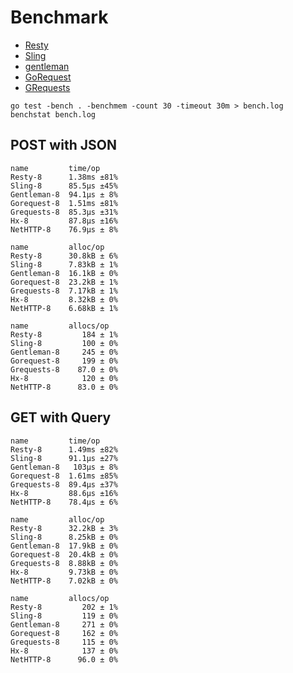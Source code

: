 # Benchmark

- [Resty](https://github.com/go-resty/resty)
- [Sling](https://github.com/dghubble/sling)
- [gentleman](https://github.com/h2non/gentleman)
- [GoRequest](https://github.com/parnurzeal/gorequest)
- [GRequests](https://github.com/levigross/grequests)

```
go test -bench . -benchmem -count 30 -timeout 30m > bench.log
benchstat bench.log
```

## POST with JSON

```
name         time/op
Resty-8      1.38ms ±81%
Sling-8      85.5µs ±45%
Gentleman-8  94.1µs ± 8%
Gorequest-8  1.51ms ±81%
Grequests-8  85.3µs ±31%
Hx-8         87.8µs ±16%
NetHTTP-8    76.9µs ± 8%

name         alloc/op
Resty-8      30.8kB ± 6%
Sling-8      7.83kB ± 1%
Gentleman-8  16.1kB ± 0%
Gorequest-8  23.2kB ± 1%
Grequests-8  7.17kB ± 1%
Hx-8         8.32kB ± 0%
NetHTTP-8    6.68kB ± 1%

name         allocs/op
Resty-8         184 ± 1%
Sling-8         100 ± 0%
Gentleman-8     245 ± 0%
Gorequest-8     199 ± 0%
Grequests-8    87.0 ± 0%
Hx-8            120 ± 0%
NetHTTP-8      83.0 ± 0%
```

## GET with Query

```
name         time/op
Resty-8      1.49ms ±82%
Sling-8      91.1µs ±27%
Gentleman-8   103µs ± 8%
Gorequest-8  1.61ms ±85%
Grequests-8  89.4µs ±37%
Hx-8         88.6µs ±16%
NetHTTP-8    78.4µs ± 6%

name         alloc/op
Resty-8      32.2kB ± 3%
Sling-8      8.25kB ± 0%
Gentleman-8  17.9kB ± 0%
Gorequest-8  20.4kB ± 0%
Grequests-8  8.88kB ± 0%
Hx-8         9.73kB ± 0%
NetHTTP-8    7.02kB ± 0%

name         allocs/op
Resty-8         202 ± 1%
Sling-8         119 ± 0%
Gentleman-8     271 ± 0%
Gorequest-8     162 ± 0%
Grequests-8     115 ± 0%
Hx-8            137 ± 0%
NetHTTP-8      96.0 ± 0%
```

